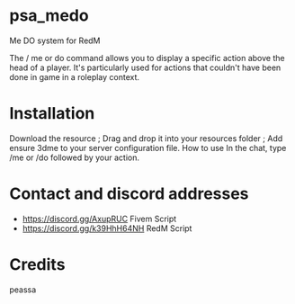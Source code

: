 # psa_medo
 
 Me DO system for RedM

The / me or do command allows you to display a specific action above the head of a player. It's particularly used for actions that couldn't have been done in game in a roleplay context.


# Installation
Download the resource ;
Drag and drop it into your resources folder ;
Add ensure 3dme to your server configuration file.
How to use
In the chat, type /me or /do followed by your action.

# Contact and discord addresses

- https://discord.gg/AxupRUC Fivem Script
- https://discord.gg/k39HhH64NH RedM Script

# Credits
peassa
